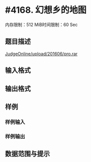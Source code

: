 # #4168. 幻想乡的地图

内存限制：512 MiB时间限制：60 Sec

## 题目描述

[JudgeOnline/upload/201606/pro.rar](upload/201606/pro.rar)

## 输入格式

## 输出格式

## 样例

### 样例输入

### 样例输出

## 数据范围与提示

